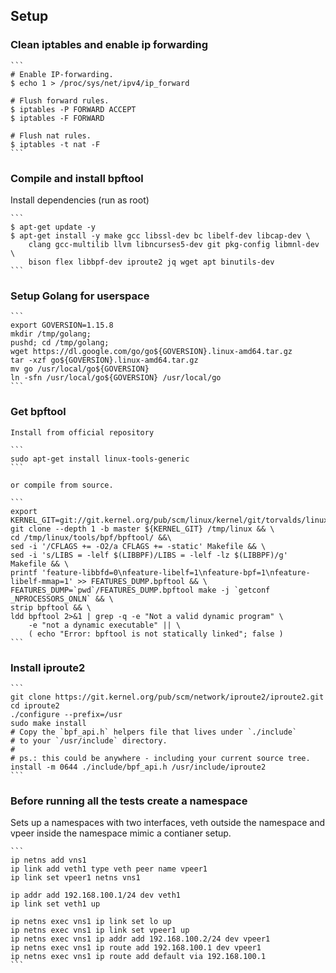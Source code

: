 ## Setup 

### Clean iptables and enable ip forwarding

    ```
    # Enable IP-forwarding.
    $ echo 1 > /proc/sys/net/ipv4/ip_forward

    # Flush forward rules.
    $ iptables -P FORWARD ACCEPT
    $ iptables -F FORWARD

    # Flush nat rules.
    $ iptables -t nat -F
    ```

### Compile and install bpftool

Install dependencies (run as root)

    ```
    $ apt-get update -y
    $ apt-get install -y make gcc libssl-dev bc libelf-dev libcap-dev \
        clang gcc-multilib llvm libncurses5-dev git pkg-config libmnl-dev \
        bison flex libbpf-dev iproute2 jq wget apt binutils-dev
    ```

### Setup Golang for userspace

    ```
    export GOVERSION=1.15.8
    mkdir /tmp/golang;
    pushd; cd /tmp/golang;
    wget https://dl.google.com/go/go${GOVERSION}.linux-amd64.tar.gz
    tar -xzf go${GOVERSION}.linux-amd64.tar.gz
    mv go /usr/local/go${GOVERSION}
    ln -sfn /usr/local/go${GOVERSION} /usr/local/go
    ```

### Get bpftool

    Install from official repository

    ```
    sudo apt-get install linux-tools-generic
    ```

    or compile from source.

    ```
    export KERNEL_GIT=git://git.kernel.org/pub/scm/linux/kernel/git/torvalds/linux.git
    git clone --depth 1 -b master ${KERNEL_GIT} /tmp/linux && \
    cd /tmp/linux/tools/bpf/bpftool/ &&\
    sed -i '/CFLAGS += -O2/a CFLAGS += -static' Makefile && \
    sed -i 's/LIBS = -lelf $(LIBBPF)/LIBS = -lelf -lz $(LIBBPF)/g' Makefile && \
    printf 'feature-libbfd=0\nfeature-libelf=1\nfeature-bpf=1\nfeature-libelf-mmap=1' >> FEATURES_DUMP.bpftool && \
    FEATURES_DUMP=`pwd`/FEATURES_DUMP.bpftool make -j `getconf _NPROCESSORS_ONLN` && \
    strip bpftool && \
    ldd bpftool 2>&1 | grep -q -e "Not a valid dynamic program" \
        -e "not a dynamic executable" || \
        ( echo "Error: bpftool is not statically linked"; false )
    ```

### Install iproute2

    ```
    git clone https://git.kernel.org/pub/scm/network/iproute2/iproute2.git
    cd iproute2
    ./configure --prefix=/usr
    sudo make install
    # Copy the `bpf_api.h` helpers file that lives under `./include`
    # to your `/usr/include` directory.
    #
    # ps.: this could be anywhere - including your current source tree.
    install -m 0644 ./include/bpf_api.h /usr/include/iproute2
    ```

### Before running all the tests create a namespace

Sets up a namespaces with two interfaces, veth outside the namespace and
vpeer inside the namespace mimic a contianer setup.

    ```
    ip netns add vns1
    ip link add veth1 type veth peer name vpeer1
    ip link set vpeer1 netns vns1

    ip addr add 192.168.100.1/24 dev veth1
    ip link set veth1 up

    ip netns exec vns1 ip link set lo up
    ip netns exec vns1 ip link set vpeer1 up
    ip netns exec vns1 ip addr add 192.168.100.2/24 dev vpeer1
    ip netns exec vns1 ip route add 192.168.100.1 dev vpeer1
    ip netns exec vns1 ip route add default via 192.168.100.1
    ```
